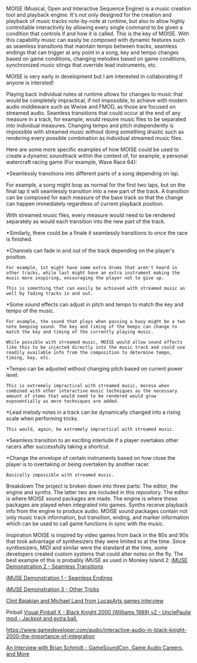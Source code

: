 MOISE (Musical, Open and Interactive Sequence Engine) is a music creation tool and playback engine. It's not only designed for the creation and playback of music tracks note-by-note at runtime, but also to allow highly controllable interactivity by allowing every single command to be given a condition that controls if and how it is called. This is the key of MOISE. With this capability music can easily be composed with dynamic features such as seamless transitions that maintain tempo between tracks, seamless endings that can trigger at any point in a song, key and tempo changes based on game conditions, changing melodies based on game conditions, synchronized music stings that override lead instruments, etc.

MOISE is very early in development but I am interested in collaborating if anyone is intersted!
 
Playing back individual notes at runtime allows for changes to music that would be completely impractical, if not impossible, to achieve with modern audio middleware such as Wwise and FMOD, as those are focused on streamed audio. Seamless transitions that could occur at the end of any measure in a track, for example, would require music files to be separated into individual measures. Changing tempo and pitch independently is impossible with streamed music without doing something drastic such as rendering every possible combination as individual streamed music files.
 
Here are some more specific examples of how MOISE could be used to create a dynamic soundtrack within the context of, for example, a personal watercraft racing game (For example, Wave Race 64):
 
 *Seamlessly transitions into different parts of a song depending on lap.
   
   For example, a song might loop as normal for the first two laps, but on the final lap it will seamlessly transition into a new part of the track. A transition can be composed for each measure of the base track so that the change can happen immediately regardless of current playback position.
   
   With streamed music files, every measure would need to be rendered separately as would each transition into the new part of the track.
 
 *Similarly, there could be a finale it seamlessly transitions to once the race is finished.
 
 *Channels can fade in and out of the track depending on the player's position.
 
    For example, 1st might have some extra drums that aren't heard in other tracks, while last might have an extra instrument making the music more inspiring, encouraging the player not to give up.
    
    This is something that can easily be achieved with streamed music as well by fading tracks in and out.
 
 *Some sound effects can adjust in pitch and tempo to match the key and tempo of the music.
    
    For example, the sound that plays when passing a buoy might be a two note beeping sound. The key and timing of the beeps can change to match the key and timing of the currently playing music.
    
    While possible with streamed music, MOISE would allow sound effects like this to be injected directly into the music track and could use readily available info from the composition to determine tempo, timing, key, etc.
 
 *Tempo can be adjusted without changing pitch based on current power level.
    
    This is extremely impractical with streamed music, moreso when combined with other interactive music techniques as the necessary amount of stems that would need to be rendered would grow exponentially as more techniques are added.
 
 *Lead melody notes in a track can be dynamically changed into a rising scale when performing tricks.
    
    This would, again, be extremely impractical with streamed music.
 
 *Seamless transition to an exciting interlude if a player overtakes other racers after successfully taking a shortcut.
 
 *Change the envelope of certain instruments based on how close the player is to overtaking or being overtaken by another racer.
    
    Basically impossible with streamed music.

Breakdown
The project is broken down into three parts: The editor, the engine and synths. The latter two are included in this repository. The editor is where MOISE sound packages are made. The engine is where these packages are played when integrated into games. Synths receive playback info from the engine to produce audio. MOISE sound packages contain not only music track information, but transition, ending, and marker information which can be used to call game functions in sync with the music.

Inspiration
MOISE is inspired by video games from back in the 80s and 90s that took advantage of synthesizers they were limited to at the time. Since synthesizers, MIDI and similar were the standard at the time, some developers created custom systems that could alter notes on the fly. The best example of this is probably iMUSE as used in Monkey Island 2:
[iMUSE Demonstration 2 - Seamless Transitions](https://www.youtube.com/watch?v=7N41TEcjcvM)
 
[iMUSE Demonstration 1 - Seamless Endings](https://www.youtube.com/watch?v=AjtxK_WT784)
 
[iMUSE Demonstration 3 - Other Tricks](https://www.youtube.com/watch?v=-XuClagw6IQ)

[Clint Bajakian and Michael Land from LucasArts games interview](https://youtu.be/-0EqG6RYn9Y?si=ePghIS39WEbE0Xds)
 
Pinball
[ Visual Pinball X - Black Knight 2000 (Williams 1989) v2 - UnclePaulie mod - Jackpot and extra ball.
](https://www.youtube.com/watch?v=4Rn8t14axLU)

[https://www.gamedeveloper.com/audio/interactive-audio-in-black-knight-2000-the-importance-of-integration 
](https://www.gamedeveloper.com/audio/interactive-audio-in-black-knight-2000-the-importance-of-integration)

[An Interview with Brian Schmidt - GameSoundCon, Game Audio Careers, and More](https://www.youtube.com/watch?v=wI8QiladrvY&)

